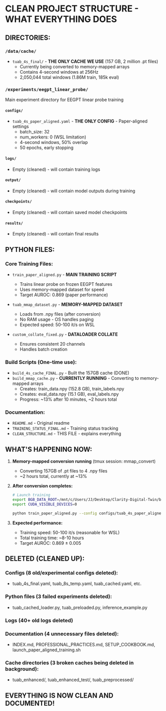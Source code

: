 # CLEAN PROJECT STRUCTURE - WHAT EVERYTHING DOES

## DIRECTORIES:

### `/data/cache/`
- `tuab_4s_final/` - **THE ONLY CACHE WE USE** (157 GB, 2 million .pt files)
  - Currently being converted to memory-mapped arrays
  - Contains 4-second windows at 256Hz 
  - 2,050,044 total windows (1.86M train, 185k eval)

### `/experiments/eegpt_linear_probe/`
Main experiment directory for EEGPT linear probe training

#### `configs/`
- `tuab_4s_paper_aligned.yaml` - **THE ONLY CONFIG** - Paper-aligned settings
  - batch_size: 32
  - num_workers: 0 (WSL limitation)
  - 4-second windows, 50% overlap
  - 50 epochs, early stopping

#### `logs/` 
- Empty (cleaned) - will contain training logs

#### `output/`
- Empty (cleaned) - will contain model outputs during training

#### `checkpoints/`
- Empty (cleaned) - will contain saved model checkpoints

#### `results/`
- Empty (cleaned) - will contain final results

## PYTHON FILES:

### Core Training Files:
- `train_paper_aligned.py` - **MAIN TRAINING SCRIPT**
  - Trains linear probe on frozen EEGPT features
  - Uses memory-mapped dataset for speed
  - Target AUROC: 0.869 (paper performance)

- `tuab_mmap_dataset.py` - **MEMORY-MAPPED DATASET**
  - Loads from .npy files (after conversion)
  - No RAM usage - OS handles paging
  - Expected speed: 50-100 it/s on WSL

- `custom_collate_fixed.py` - **DATALOADER COLLATE**
  - Ensures consistent 20 channels
  - Handles batch creation

### Build Scripts (One-time use):
- `build_4s_cache_FINAL.py` - Built the 157GB cache (DONE)
- `build_mmap_cache.py` - **CURRENTLY RUNNING** - Converting to memory-mapped arrays
  - Creates: train_data.npy (152.8 GB), train_labels.npy
  - Creates: eval_data.npy (15.1 GB), eval_labels.npy
  - Progress: ~13% after 10 minutes, ~2 hours total

### Documentation:
- `README.md` - Original readme
- `TRAINING_STATUS_FINAL.md` - Training status tracking
- `CLEAN_STRUCTURE.md` - THIS FILE - explains everything

## WHAT'S HAPPENING NOW:

1. **Memory-mapped conversion running** (tmux session: mmap_convert)
   - Converting 157GB of .pt files to 4 .npy files
   - ~2 hours total, currently at ~13%

2. **After conversion completes:**
   ```bash
   # Launch training
   export BGB_DATA_ROOT=/mnt/c/Users/JJ/Desktop/Clarity-Digital-Twin/brain-go-brrr/data
   export CUDA_VISIBLE_DEVICES=0
   
   python train_paper_aligned.py --config configs/tuab_4s_paper_aligned.yaml
   ```

3. **Expected performance:**
   - Training speed: 50-100 it/s (reasonable for WSL)
   - Total training time: ~8-10 hours
   - Target AUROC: 0.869 ± 0.005

## DELETED (CLEANED UP):

### Configs (8 old/experimental configs deleted):
- tuab_4s_final.yaml, tuab_8s_temp.yaml, tuab_cached.yaml, etc.

### Python files (3 failed experiments deleted):
- tuab_cached_loader.py, tuab_preloaded.py, inference_example.py

### Logs (40+ old logs deleted)

### Documentation (4 unnecessary files deleted):
- INDEX.md, PROFESSIONAL_PRACTICES.md, SETUP_COOKBOOK.md, launch_paper_aligned_training.sh

### Cache directories (3 broken caches being deleted in background):
- tuab_enhanced/, tuab_enhanced_test/, tuab_preprocessed/

## EVERYTHING IS NOW CLEAN AND DOCUMENTED!